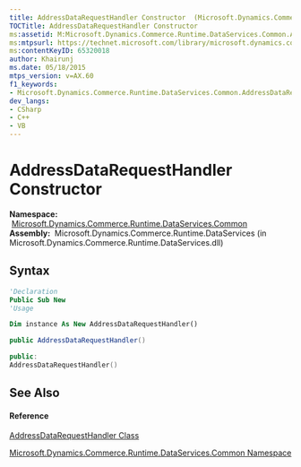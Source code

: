 ```yaml
---
title: AddressDataRequestHandler Constructor  (Microsoft.Dynamics.Commerce.Runtime.DataServices.Common)
TOCTitle: AddressDataRequestHandler Constructor
ms:assetid: M:Microsoft.Dynamics.Commerce.Runtime.DataServices.Common.AddressDataRequestHandler.#ctor
ms:mtpsurl: https://technet.microsoft.com/library/microsoft.dynamics.commerce.runtime.dataservices.common.addressdatarequesthandler.addressdatarequesthandler(v=AX.60)
ms:contentKeyID: 65320018
author: Khairunj
ms.date: 05/18/2015
mtps_version: v=AX.60
f1_keywords:
- Microsoft.Dynamics.Commerce.Runtime.DataServices.Common.AddressDataRequestHandler.#ctor
dev_langs:
- CSharp
- C++
- VB
---
```


# AddressDataRequestHandler Constructor

**Namespace:**  [Microsoft.Dynamics.Commerce.Runtime.DataServices.Common](microsoft-dynamics-commerce-runtime-dataservices-common-namespace.md)  
**Assembly:**  Microsoft.Dynamics.Commerce.Runtime.DataServices (in Microsoft.Dynamics.Commerce.Runtime.DataServices.dll)

## Syntax

``` vb
'Declaration
Public Sub New
'Usage

Dim instance As New AddressDataRequestHandler()
```

``` csharp
public AddressDataRequestHandler()
```

``` c++
public:
AddressDataRequestHandler()
```

## See Also

#### Reference

[AddressDataRequestHandler Class](addressdatarequesthandler-class-microsoft-dynamics-commerce-runtime-dataservices-common.md)

[Microsoft.Dynamics.Commerce.Runtime.DataServices.Common Namespace](microsoft-dynamics-commerce-runtime-dataservices-common-namespace.md)

